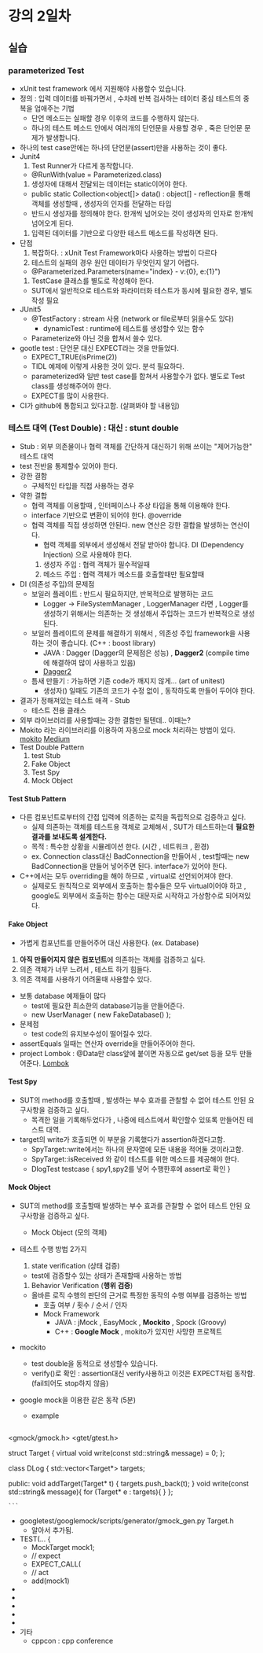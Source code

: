 
# 강의 2일차

## 실습

### parameterized Test
- xUnit test framework 에서 지원해야 사용할수 있습니다.
- 정의 : 입력 데이터를 바꿔가면서 , 수차례 반복 검사하는 테이터 중심 테스트의 중복을 업애주는 기법
  - 단언 메소드는 실패할 경우 이후의 코드를 수행하지 않는다.
  - 하나의 테스트 메소드 안에서 여러개의 단언문을 사용할 경우 , 죽은 단언문 문제가 발생합니다.
- 하나의 test case안에는 하나의 단언문(assert)만을 사용하는 것이 좋다. 
- Junit4
  1. Test Runner가 다르게 동작합니다.
    - @RunWith(value = Parameterized.class)
  1. 생성자에 대해서 전달되는 데이터는 static이어야 한다.
    - public static Collection<object[]> data()    : object[] - reflection을 통해 객체를 생성할때 , 생성자의 인자를 전달하는 타입
    - 반드시 생성자를 정의해야 한다. 한개씩 넘어오는 것이 생성자의 인자로 한개씩 넘어오게 된다.
  1. 입력된 데이터를 기반으로 다양한 테스트 메소드를 작성하면 된다.
- 단점
  1. 복잡하다. : xUnit Test Framework마다 사용하는 방법이 다르다
  1. 테스트의 실패의 경우 원인 데이터가 무엇인지 알기 어렵다. 
    - @Parameterized.Parameters(name="index} - v:{0}, e:{1}")
  1. TestCase 클래스를 별도로 작성해야 한다.
    - SUT에서 일반적으로 테스트와 파라미터화 테스트가 동시에 필요한 경우, 별도 작성 필요
- JUnit5
  - @TestFactory : stream 사용 (network or file로부터 읽을수도 있다)
    - dynamicTest : runtime에 테스트를 생성할수 있는 함수
  - Parameterize와 아닌 것을 합쳐서 쓸수 있다. 
- gootle test : 단언문 대신 EXPECT라는 것을 만들었다.
  - EXPECT_TRUE(isPrime(2))
  - TIDL 예제에 이렇게 사용한 것이 있다. 분석 필요하다.
  - parameterized와 일반 test case를 합쳐서 사용할수가 없다. 별도로 Test class를 생성해주어야 한다.
  - EXPECT를 많이 사용한다. 
- CI가 github에 통합되고 있다고함.  (살펴봐야 할 내용임)

### 테스트 대역 (Test Double) : 대신 : stunt double
- Stub : 외부 의존물이나 협력 객체를 간단하게 대신하기 위해 쓰이는 "제어가능한" 테스트 대역
- test 전반을 통제할수 있어야 한다.
- 강한 결함
  - 구체적인 타입을 직접 사용하는 경우 
- 약한 결합
  - 협력 객체를 이용할때 , 인터페이스나 추상 타입을 통해 이용해야 한다.
  - interface 기반으로 변환이 되어야 한다.  @override
  - 협력 객체를 직접 생성하면 안된다. new 연산은 강한 결합을 발생하는 연산이다.
    - 협력 객체를 외부에서 생성해서 전달 받아야 합니다. DI (Dependency Injection) 으로 사용해야 한다.
    1. 생성자 주입 : 협력 객체가 필수적일때
    1. 메소드 주입 : 협력 객체가  메소드를 호출할때만 필요할때
- DI (의존성 주입)의 문제점
  - 보일러 플레이트 : 반드시 필요하지만, 반복적으로 발행하는 코드
    - Logger -> FileSystemManager , LoggerManager 라면 , Logger를 생성하기 위해서는 의존하는 것 생성해서 주입하는 코드가 반복적으로 생성된다.
  - 보일러 플레이트의 문제를 해결하기 위해서 , 의존성 주입 framework을 사용하는 것이 좋습니다.  (C++ : boost library)
    - JAVA : Dagger (Dagger의 문제점은 성능) , **Dagger2** (compile time에 해결하여 많이 사용하고 있음)
    - [Dagger2](https://medium.com/@maryangmin/di-%EA%B8%B0%EB%B3%B8%EA%B0%9C%EB%85%90%EB%B6%80%ED%84%B0-%EC%82%AC%EC%9A%A9%EB%B2%95%EA%B9%8C%EC%A7%80-dagger2-%EC%8B%9C%EC%9E%91%ED%95%98%EA%B8%B0-3332bb93b4b9)
  - 틈새 만들기 : 가능하면 기존 code가 깨지지 않게... (art of unitest)
    - 생성자() 일때도 기존의 코드가 수정 없이 , 동작하도록 만들어 두어야 한다. 
- 결과가 정해져있는 테스트 애격 - Stub
  - 테스트 전용 클래스
- 외부 라이브러리를 사용할때는 강한 결함만 될텐데.. 이때는?  
- Mokito 라는 라이브러리를 이용하여 자동으로 mock 처리하는 방법이 있다. [mokito](https://github.com/tpounds/mockitopp)  [Medium](https://medium.com/@maryangmin/di-%EA%B8%B0%EB%B3%B8%EA%B0%9C%EB%85%90%EB%B6%80%ED%84%B0-%EC%82%AC%EC%9A%A9%EB%B2%95%EA%B9%8C%EC%A7%80-dagger2-%EC%8B%9C%EC%9E%91%ED%95%98%EA%B8%B0-3332bb93b4b9)
- Test Double Pattern
  1. test Stub
  1. Fake Object
  1. Test Spy
  1. Mock Object

#### Test Stub Pattern
- 다른 컴포넌트로부터의 간접 입력에 의존하는 로직을 독립적으로 검증하고 싶다.
  - 실제 의존하는 객체를 테스트용 객체로 교체해서 , SUT가 테스트하는데 **필요한 결과를 보내도록 설계한다.**
  - 목적 : 특수한 상황을 시뮬레이션 한다. (시간 , 네트워크 , 환경)
  - ex. Connection class대신 BadConnection을 만들어서 , test할때는 new BadConnection을 만들어 넣어주면 된다. interface가 있어야 한다.
- C++에서는 모두 overriding을 해야 하므로 , virtual로 선언되어져야 한다.
  - 실제로도 원칙적으로 외부에서 호출하는 함수들은 모두 virtual이어야 하고 , google도 외부에서 호출하는 함수는  대문자로 시작하고 가상함수로 되어져있다.

#### Fake Object
- 가볍게 컴포넌트를 만들어주어 대신 사용한다. (ex. Database)

1. **아직 만들어지지 않은 컴포넌트**에 의존하는 객체를 검증하고 싶다.
1. 의존 객체가 너무 느려서 , 테스트 하기 힘들다.
1. 의존 객체를 사용하기 어려울때 사용할수 있다.

- 보통 database 예제들이 많다
  - test에 필요한 최소한의 database기능을 만들어준다.
  - new UserManager ( new FakeDatabase() );
- 문제점 
  - test code의 유지보수성이 떨어질수 있다.
- assertEquals 일때는 연산자 override을 만들어주어야 한다.
- project Lombok : @Data만 class앞에 붙이면 자동으로 get/set 등을 모두 만들어준다. [Lombok](https://projectlombok.org/)

#### Test Spy
- SUT의 method를 호출할때 , 발생하는 부수 효과를 관찰할 수 없어 테스트 안된 요구사항을 검증하고 싶다.
  - 목격한 일을 기록해두었다가 , 나중에 테스트에서 확인할수 있또록 만들어진 테스트 대역.
- target의 write가 호출되면 이 부분을 기록했다가 assertion하겠다고함.
  - SpyTarget::write에서는 하나의 문자열에 모든 내용을 적어둘 것이라고함.
  - SpyTarget::isReceived  와 같이 테스트를 위한 메소드를 제공해야 한다.
  - DlogTest  testcase { spy1,spy2를 넣어 수행한후에 assert로 확인 }

#### Mock Object
- SUT의 method를 호출할때  발생하는 부수 효과를 관찰할 수 없어 테스트 안된 요구사항을 검증하고 싶다.
  - Mock Object (모의 객체)
- 테스트 수행 방법 2가지
  1. state verification (상태 검증)
    - test에 검증할수 있는 상태가 존재할때 사용하는 방법
  1. Behavior Verification (**행위 검증**)
    - 올바른 로직 수행의 판단의 근거로 특정한 동작의 수행 여부를 검증하는 방법
      - 호출 여부 / 횟수 / 순서 / 인자
      - Mock Framework
        - JAVA : jMock , EasyMock , **Mockito** , Spock (Groovy)
        - C++ : **Google Mock** , mokito가 있지만 사망한 프로젝트
- mockito
  - test double을 동적으로 생성할수 있습니다.
  - verify()로 확인 : assertion대신 verify사용하고 이것은 EXPECT처럼 동작함. (fail되어도 stop하지 않음)

- google mock을 이용한 같은 동작 (5분)
  - example
    ```cpp
<gmock/gmock.h>
<gtet/gtest.h>

struct Target {
virtual void write(const std::string& message) = 0;
};

class DLog {
std::vector<Target*> targets;

public:
void addTarget(Target* t) {
  targets.push_back(t);
}
void write(const std::string& message){
  for (Target* e : targets){
  }
};

    ```
  - googletest/googlemock/scripts/generator/gmock_gen.py Target.h
    - 알아서 추가됨.
  - TEST(... {
    - MockTarget mock1;
    - // expect 
    - EXPECT_CALL(
    - // act
    - add(mock1)
-
-
-
-
-
- 기타
  - cppcon : cpp conference
